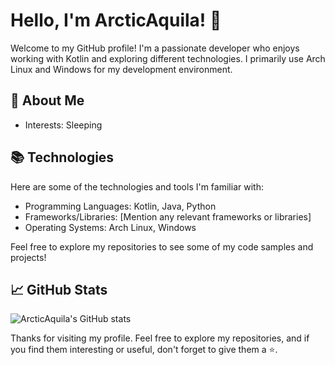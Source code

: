 # Hello, I'm ArcticAquila! 👋

Welcome to my GitHub profile! I'm a passionate developer who enjoys working with Kotlin and exploring different technologies. I primarily use Arch Linux and Windows for my development environment.

## 💬 About Me

- Interests: Sleeping

## 📚 Technologies

Here are some of the technologies and tools I'm familiar with:

- Programming Languages: Kotlin, Java, Python
- Frameworks/Libraries: [Mention any relevant frameworks or libraries]
- Operating Systems: Arch Linux, Windows

Feel free to explore my repositories to see some of my code samples and projects!

## 📈 GitHub Stats

![ArcticAquila's GitHub stats](https://github-readme-stats.vercel.app/api?username=ArcticAquila&show_icons=true&theme=radical)

Thanks for visiting my profile. Feel free to explore my repositories, and if you find them interesting or useful, don't forget to give them a ⭐️.
